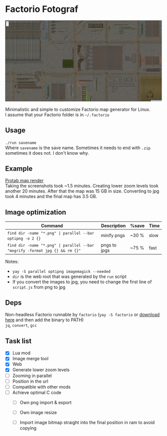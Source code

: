 # Factorio Fotograf

[![demo image](./demo.png)](https://randacek.dev/s/m/f/protab/)

Minimalistic and simple to customize Factorio map generator for Linux.  
I assume that your Factorio folder is in `~/.factorio`

## Usage
`./run savename`  
Where `savename` is the save name. Sometimes it needs to end with `.zip` sometimes it does not. I don't know why.  

## Example
[Protab map render](https://randacek.dev/s/m/f/protab/)  
Taking the screenshots took ~1.5 minutes. Creating lower zoom levels took another 20 minutes. After that the map was 15 GB in size. Converting to jpg took 4 minutes and the final map has 3.5 GB.

## Image optimization
Command                                                                      | Description  | %save | Time
-----------------------------------------------------------------------------|--------------|-------|-----
`find dir -name "*.png" \| parallel --bar optipng -o 2 {}`                   | minify pngs  | ~30 % | slow
`find dir -name "*.png" \| parallel --bar "mogrify -format jpg {} && rm {}"` | pngs to jpgs | ~75 % | fast

Notes:
- `yay -S parallel optipng imagemagick --needed`
- `dir` is the web root that was generated by the `run` script
- If you convert the images to jpg, you need to change the first line of `script.js` from png to jpg

## Deps
Non-headless Factorio runnable by `factorio` (`yay -S factorio` or [download here](https://factorio.com/download) and then add the binary to PATH)  
`jq`, `convert`, `gcc`

## Task list
- [x] Lua mod
- [x] Image merge tool
- [x] Web
- [x] Generate lower zoom levels
- [ ] Zooming in parallel
- [ ] Position in the url
- [ ] Compatible with other mods
- [ ] Achieve optimal C code
  - [ ] Own png import & export
  - [ ] Own image resize
  - [ ] Import image bitmap straight into the final position in ram to avoid copying

